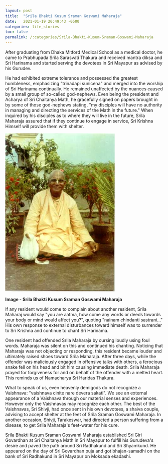```yaml
---
layout: post
title:  "Srila Bhakti Kusum Sraman Goswami Maharaja"
date:   2021-01-19 20:49:43 -0500
categories: life_stories
toc: false
permalink: /:categories/Srila-Bhakti-Kusum-Sraman-Goswami-Maharaja
---
```


After graduating from Dhaka Mitford Medical School as a medical doctor, he came to Prabhupada Srila Sarasvati Thakura and received mantra diksa and Sri Harinama and started serving the devotees in Sri Mayapur as advised by his Gurudev.

He had exhibited extreme tolerance and possessed the greatest humbleness, emphasizing "trinadapi sunicena" and merged into the worship of Sri Harinama continually. He remained unaffected by the nuances caused by a small group of  so-called god-nephews. Even being the president and Acharya of Sri Chaitanya Math, he gracefully signed on papers brought in by some of those god-nephews stating, "my disciples will have no authority in managing and directing the services of the Math in the future." When inquired by his disciples as to where they will live in the future, Srila Maharaja assured that if they continue to engage in  service, Sri Krishna Himself will provide them with shelter.


![srila_guru_maharaja.jpg](/img/srila_guru_maharaja.jpg "Srila Bhakti Kusum Sraman Goswami Maharaja") 

**Image - Srila Bhakti Kusum Sraman Goswami Maharaja**

If any resident would come to complain about another  resident, Srila Maharaj would say "you are aatma, how come any words or deeds towards your body or mind would affect you?", quoting "nainam chindanti sastrani..." His own response to external disturbances toward himself was to surrender to Sri Krishna and continue to chant Sri Harinama. 

One resident had offended Srila Maharaja by cursing loudly using foul words. Maharaja was silent on this and continued his chanting. Noticing that Maharaja was not objecting or responding, this resident became louder and ultimately raised shoes toward Srila Maharaja. After three days, while the offender was maliciously engaged in  offensive talks with others, a ferocious snake fell on his head and bit him causing immediate death. Srila Maharaja prayed for forgiveness for and on behalf of the offender with a melted heart. This reminds us of Namacharya Sri Haridas Thakura.

What to speak of us, even heavenly demigods do not recognize a Vaishnava: "vaishnava cinite nare devera sakati". We see an external appearance of a Vaishnava through our material senses and experiences. However only the Vaishnavas may  recognize each other.  The best of the Vaishnavas, Sri Shivji, had once sent in his own devotees, a shaiva couple, advising to accept shelter at the feet of Srila Sraman Goswami Maharaja. In another occasion, Shivji, Tarakeswar, had directed a person suffering from a disease, to get Srila Maharaja's feet-water for his cure.

Srila Bhakti Kusum Sraman Goswami Maharaja established Sri Giri Govardhan at Sri Chaitanya Math in Sri Mayapur to fulfill his Gurudeva's desire and  paved the path around Sri Radhakund and Sri Shyamkund. He appeared on the day of Sri Govardhan puja and got bhajan-samadhi on the bank of Sri Radhakund in Sri Mayapur on Moksada ekadashi.
